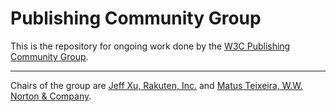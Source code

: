 # Publishing Community Group

This is the repository for ongoing work done by the [W3C Publishing Community Group](https://www.w3.org/community/publishingcg/).


---

Chairs of the group are [Jeff Xu, Rakuten, Inc.](mailto:zheng.xu@rakuten.com) and [Matus Teixeira, W.W. Norton & Company](mailto:mteixeira@wwnorton.com).
